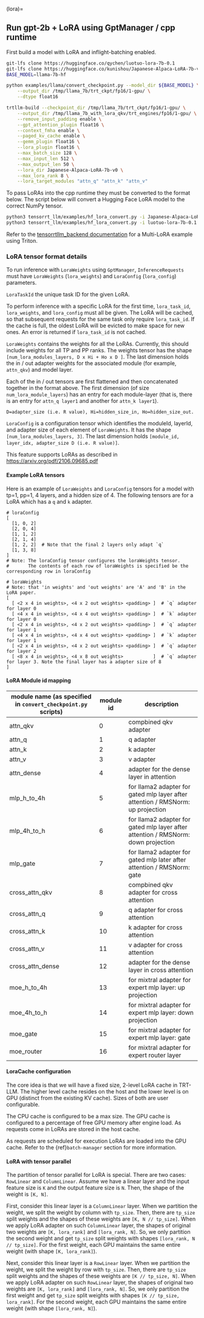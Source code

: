 (lora)=

## Run gpt-2b + LoRA using GptManager / cpp runtime

First build a model with LoRA and inflight-batching enabled.

```bash
git-lfs clone https://huggingface.co/qychen/luotuo-lora-7b-0.1
git-lfs clone https://huggingface.co/kunishou/Japanese-Alpaca-LoRA-7b-v0
BASE_MODEL=llama-7b-hf

python examples/llama/convert_checkpoint.py --model_dir ${BASE_MODEL} \
    --output_dir /tmp/llama_7b/trt_ckpt/fp16/1-gpu/ \
    --dtype float16

trtllm-build --checkpoint_dir /tmp/llama_7b/trt_ckpt/fp16/1-gpu/ \
    --output_dir /tmp/llama_7b_with_lora_qkv/trt_engines/fp16/1-gpu/ \
    --remove_input_padding enable \
    --gpt_attention_plugin float16 \
    --context_fmha enable \
    --paged_kv_cache enable \
    --gemm_plugin float16 \
    --lora_plugin float16 \
    --max_batch_size 128 \
    --max_input_len 512 \
    --max_output_len 50 \
    --lora_dir Japanese-Alpaca-LoRA-7b-v0 \
    --max_lora_rank 8 \
    --lora_target_modules "attn_q" "attn_k" "attn_v"
```

To pass LoRAs into the cpp runtime they must be converted to the format below.
The script below will convert a Hugging Face LoRA model to the correct NumPy tensor.

```bash
python3 tensorrt_llm/examples/hf_lora_convert.py -i Japanese-Alpaca-LoRA-7b-v0 -o Japanese-Alpaca-LoRA-7b-v0-weights --storage-type float16
python3 tensorrt_llm/examples/hf_lora_convert.py -i luotuo-lora-7b-0.1 -o luotuo-lora-7b-0.1-weights --storage-type float16
```

Refer to the [tensorrtllm_backend documentation](https://github.com/triton-inference-server/tensorrtllm_backend/blob/main/inflight_batcher_llm/README.md) for a Multi-LoRA example using Triton.

### LoRA tensor format details

To run inference with `LoraWeights` using `GptManager`, `InferenceRequests` must have `LoraWeights` (`lora_weights`) and `LoraConfig` (`lora_config`) parameters.

`LoraTaskId` the unique task ID for the given LoRA.

To perform inference with a specific LoRA for the first time, `lora_task_id`, `lora_weights`, and `lora_config` must all be given. The LoRA will be cached, so that subsequent requests for the same task only require `lora_task_id`.
If the cache is full, the oldest LoRA will be evicted to make space for new ones. An error is returned if `lora_task_id` is not cached.

`LoraWeights` contains the weights for all the LoRAs. Currently, this should include weights for all TP and PP ranks.
The weights tensor has the shape `[num_lora_modules_layers, D x Hi + Ho x D ]`. The last dimension holds the in / out adapter weights for the associated module (for example, `attn_qkv`) and model layer.

Each of the in / out tensors are first flattened and then concatenated together in the format above.
The first dimension (of size `num_lora_module_layers`) has an entry for each module-layer (that is, there is an entry for `attn_q layer1` and another for `attn_k layer1`).

`D=adapter_size (i.e. R value), Hi=hidden_size_in, Ho=hidden_size_out.`

`LoraConfig` is a configuration tensor which identifies the moduleId, layerId, and adapter size of each element of `LoraWeights`. It has the shape `[num_lora_modules_layers, 3]`. The last dimension holds `[module_id, layer_idx, adapter_size D (i.e. R value)]`.

This feature supports LoRAs as described in https://arxiv.org/pdf/2106.09685.pdf

#### Example LoRA tensors

Here is an example of `LoraWeights` and `LoraConfig` tensors for a model with tp=1, pp=1, 4 layers, and a hidden size of 4.
The following tensors are for a LoRA which has a `q` and `k` adapter.

```
# loraConfig
[
  [1, 0, 2]
  [2, 0, 4]
  [1, 1, 2]
  [2, 1, 4]
  [1, 2, 2]  # Note that the final 2 layers only adapt `q`
  [1, 3, 8]
]
# Note: The loraConfig tensor configures the loraWeights tensor.
#       The contents of each row of loraWeights is specified be the corresponding row in loraConfig

# loraWeights
# Note: that 'in weights' and 'out weights' are 'A' and 'B' in the LoRA paper.
[
  [ <2 x 4 in weights>, <4 x 2 out weights> <padding> ]  # `q` adapter for layer 0
  [ <4 x 4 in weights>, <4 x 4 out weights> <padding> ]  # `k` adapter for layer 0
  [ <2 x 4 in weights>, <4 x 2 out weights> <padding> ]  # `q` adapter for layer 1
  [ <4 x 4 in weights>, <4 x 4 out weights> <padding> ]  # `k` adapter for layer 1
  [ <2 x 4 in weights>, <4 x 2 out weights> <padding> ]  # `q` adapter for layer 2
  [ <8 x 4 in weights>, <4 x 8 out weights>           ]  # `q` adapter for layer 3. Note the final layer has a adapter size of 8
]

```

#### LoRA Module id mapping

| module name (as specified in `convert_checkpoint.py` scripts) | module id | description |
| --------------------------------------------- | --------- | ----------- |
| attn_qkv | 0 | compbined qkv adapter |
| attn_q | 1 | q adapter |
| attn_k | 2 | k adapter |
| attn_v | 3 | v adapter |
| attn_dense | 4 | adapter for the dense layer in attention |
| mlp_h_to_4h | 5 | for llama2 adapter for gated mlp layer after attention / RMSNorm: up projection |
| mlp_4h_to_h | 6 | for llama2 adapter for gated mlp layer after attention / RMSNorm: down projection |
| mlp_gate | 7 | for llama2 adapter for gated mlp later after attention / RMSNorm: gate |
| cross_attn_qkv | 8 | compbined qkv adapter for cross attention |
| cross_attn_q | 9 | q adapter for cross attention |
| cross_attn_k | 10 | k adapter for cross attention |
| cross_attn_v | 11 | v adapter for cross attention |
| cross_attn_dense | 12 | adapter for the dense layer in cross attention |
| moe_h_to_4h | 13 | for mixtral adapter for expert mlp layer: up projection |
| moe_4h_to_h | 14 | for mixtral adapter for expert mlp layer: down projection |
| moe_gate | 15 | for mixtral adapter for expert mlp layer: gate |
| moe_router | 16 | for mixtral adapter for expert router layer |

#### LoraCache configuration

The core idea is that we will have a fixed size, 2-level LoRA cache in TRT-LLM. The higher level cache resides on the host and the lower level is on GPU (distinct from the existing KV cache). Sizes of both are user configurable.

The CPU cache is configured to be a max size.  The GPU cache is configured to a percentage of free GPU memory after engine load. As requests come in LoRAs are stored in the host cache.

As requests are scheduled for execution LoRAs are loaded into the GPU cache. Refer to the {ref}`batch-manager` section for more information.

#### LoRA with tensor parallel

The partition of tensor parallel for LoRA is special. There are two cases: `RowLinear` and `ColumnLinear`. Assume we have a linear layer and the input feature size is `K` and the output feature size is `N`. Then, the shape of the weight is `[K, N]`.

First, consider this linear layer is a `ColumnLinear` layer. When we partition the weight, we split the weight by column with `tp_size`. Then, there are `tp_size` split weights and the shapes of these weights are `[K, N // tp_size]`. When we apply LoRA adapter on such `ColumnLinear` layer, the shapes of original two weights are `[K, lora_rank]` and `[lora_rank, N]`. So, we only partition the second weight and get `tp_size` split weights with shapes `[lora_rank, N // tp_size]`. For the first weight, each GPU maintains the same entire weight (with shape `[K, lora_rank]`).

Next, consider this linear layer is a `RowLinear` layer. When we partition the weight, we split the weight by row with `tp_size`. Then, there are `tp_size` split weights and the shapes of these weights are `[K // tp_size, N]`. When we apply LoRA adapter on such `RowLinear` layer, the shapes of original two weights are `[K, lora_rank]` and `[lora_rank, N]`. So, we only partition the first weight and get `tp_size` split weights with shapes `[K // tp_size, lora_rank]`. For the second weight, each GPU maintains the same entire weight (with shape `[lora_rank, N]`).
